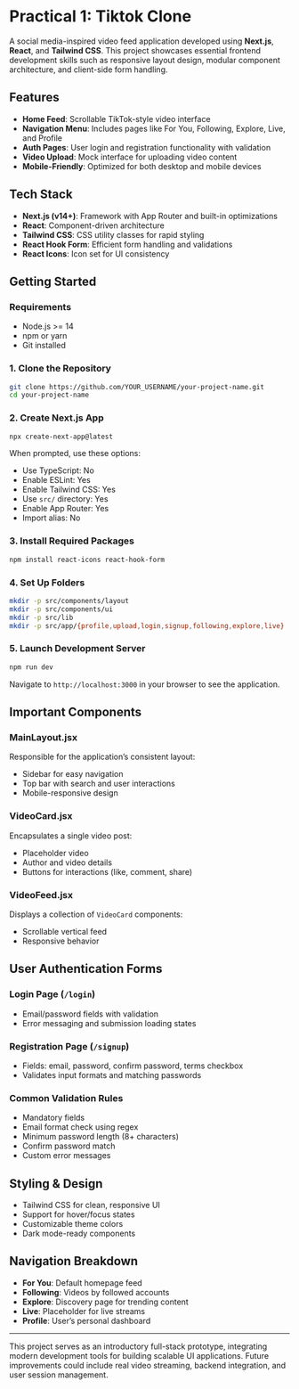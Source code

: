 # Practical 1: Tiktok Clone

A social media-inspired video feed application developed using **Next.js**, **React**, and **Tailwind CSS**. This project showcases essential frontend development skills such as responsive layout design, modular component architecture, and client-side form handling.

## Features

* **Home Feed**: Scrollable TikTok-style video interface
* **Navigation Menu**: Includes pages like For You, Following, Explore, Live, and Profile
* **Auth Pages**: User login and registration functionality with validation
* **Video Upload**: Mock interface for uploading video content
* **Mobile-Friendly**: Optimized for both desktop and mobile devices

## Tech Stack

* **Next.js (v14+)**: Framework with App Router and built-in optimizations
* **React**: Component-driven architecture
* **Tailwind CSS**: CSS utility classes for rapid styling
* **React Hook Form**: Efficient form handling and validations
* **React Icons**: Icon set for UI consistency

## Getting Started

### Requirements

* Node.js >= 14
* npm or yarn
* Git installed

### 1. Clone the Repository

```bash
git clone https://github.com/YOUR_USERNAME/your-project-name.git
cd your-project-name
```

### 2. Create Next.js App

```bash
npx create-next-app@latest
```

When prompted, use these options:

* Use TypeScript: No
* Enable ESLint: Yes
* Enable Tailwind CSS: Yes
* Use `src/` directory: Yes
* Enable App Router: Yes
* Import alias: No

### 3. Install Required Packages

```bash
npm install react-icons react-hook-form
```

### 4. Set Up Folders

```bash
mkdir -p src/components/layout
mkdir -p src/components/ui
mkdir -p src/lib
mkdir -p src/app/{profile,upload,login,signup,following,explore,live}
```

### 5. Launch Development Server

```bash
npm run dev
```

Navigate to `http://localhost:3000` in your browser to see the application.



## Important Components

### MainLayout.jsx

Responsible for the application’s consistent layout:

* Sidebar for easy navigation
* Top bar with search and user interactions
* Mobile-responsive design

### VideoCard.jsx

Encapsulates a single video post:

* Placeholder video
* Author and video details
* Buttons for interactions (like, comment, share)

### VideoFeed.jsx

Displays a collection of `VideoCard` components:

* Scrollable vertical feed
* Responsive behavior

## User Authentication Forms

### Login Page (`/login`)

* Email/password fields with validation
* Error messaging and submission loading states

### Registration Page (`/signup`)

* Fields: email, password, confirm password, terms checkbox
* Validates input formats and matching passwords

### Common Validation Rules

* Mandatory fields
* Email format check using regex
* Minimum password length (8+ characters)
* Confirm password match
* Custom error messages

## Styling & Design

* Tailwind CSS for clean, responsive UI
* Support for hover/focus states
* Customizable theme colors
* Dark mode-ready components

## Navigation Breakdown

* **For You**: Default homepage feed
* **Following**: Videos by followed accounts
* **Explore**: Discovery page for trending content
* **Live**: Placeholder for live streams
* **Profile**: User’s personal dashboard

---

This project serves as an introductory full-stack prototype, integrating modern development tools for building scalable UI applications. Future improvements could include real video streaming, backend integration, and user session management.
